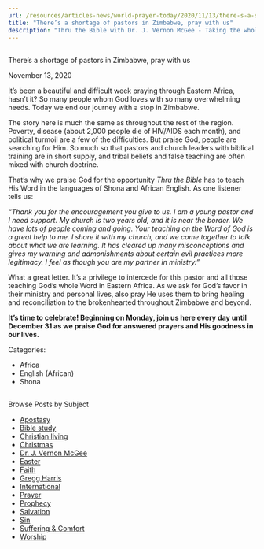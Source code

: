 ```yaml
---
url: /resources/articles-news/world-prayer-today/2020/11/13/there-s-a-shortage-of-pastors-in-zimbabwe-pray-with-us
title: "There’s a shortage of pastors in Zimbabwe, pray with us"
description: "Thru the Bible with Dr. J. Vernon McGee - Taking the whole Word to the whole world"
---
```







## 
 There’s a shortage of pastors in Zimbabwe, pray with us


November 13, 2020
![]()




It’s been a beautiful and difficult week praying through Eastern Africa, hasn’t it? So many people whom God loves with so many overwhelming needs. Today we end our journey with a stop in Zimbabwe. 

The story here is much the same as throughout the rest of the region. Poverty, disease (about 2,000 people die of HIV/AIDS each month), and political turmoil are a few of the difficulties. But praise God, people are searching for Him. So much so that pastors and church leaders with biblical training are in short supply, and tribal beliefs and false teaching are often mixed with church doctrine.

That’s why we praise God for the opportunity *Thru the Bible* has to teach His Word in the languages of Shona and African English. As one listener tells us:

*“Thank you for the encouragement you give to us. I am a young pastor and I need support. My church is two years old, and it is near the border. We have lots of people coming and going. Your teaching on the Word of God is a great help to me. I share it with my church, and we come together to talk about what we are learning. It has cleared up many misconceptions and gives my warning and admonishments about certain evil practices more legitimacy. I feel as though you are my partner in ministry.”*

What a great letter. It’s a privilege to intercede for this pastor and all those teaching God’s whole Word in Eastern Africa. As we ask for God’s favor in their ministry and personal lives, also pray He uses them to bring healing and reconciliation to the brokenhearted throughout Zimbabwe and beyond.

**It’s time to celebrate! Beginning on Monday, join us here every day until December 31 as we praise God for answered prayers and His goodness in our lives.** 



Categories: 


* Africa
* English (African)
* Shona









## 
 Browse Posts by Subject


* [Apostasy](/resources/articles-news/-in-tags/tags/Apostasy)
* [Bible study](/resources/articles-news/-in-tags/tags/Bible-study)
* [Christian living](/resources/articles-news/-in-tags/tags/Christian-living)
* [Christmas](/resources/articles-news/-in-tags/tags/Christmas)
* [Dr. J. Vernon McGee](/resources/articles-news/-in-tags/tags/Dr-J-Vernon-McGee)
* [Easter](/resources/articles-news/-in-tags/tags/easter)
* [Faith](/resources/articles-news/-in-tags/tags/Faith)
* [Gregg Harris](/resources/articles-news/-in-tags/tags/Gregg-Harris)
* [International](/resources/articles-news/-in-tags/tags/International)
* [Prayer](/resources/articles-news/-in-tags/tags/prayer)
* [Prophecy](/resources/articles-news/-in-tags/tags/Prophecy)
* [Salvation](/resources/articles-news/-in-tags/tags/Salvation)
* [Sin](/resources/articles-news/-in-tags/tags/sin)
* [Suffering & Comfort](/resources/articles-news/-in-tags/tags/Suffering-Comfort)
* [Worship](/resources/articles-news/-in-tags/tags/worship)






